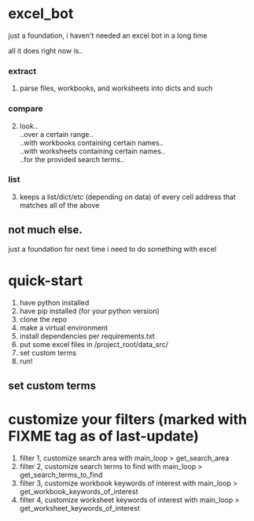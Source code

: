 # excel_bot

just a foundation, i haven't needed an excel bot in a long time

all it does right now is..

### extract
1. parse files, workbooks, and worksheets into dicts and such

### compare
2. look..  
      ..over a certain range..  
      ..with workbooks containing certain names..  
      ..with worksheets containing certain names..  
      ..for the provided search terms..  

### list
3. keeps a list/dict/etc (depending on data) of every cell address that matches all of the above  

## not much else.
just a foundation for next time i need to do something with excel

# quick-start
1. have python installed
2. have pip installed (for your python version)  
3. clone the repo  
4. make a virtual environment  
5. install dependencies per requirements.txt  
6. put some excel files in /project_root/data_src/
7. set custom terms
8. run!

## set custom terms
# customize your filters (marked with FIXME tag as of last-update)
1. filter 1, customize search area with main_loop > get_search_area  
2. filter 2, customize search terms to find with main_loop > get_search_terms_to_find  
3. filter 3, customize workbook keywords of interest with main_loop > get_workbook_keywords_of_interest  
4. filter 4, customize worksheet keywords of interest with main_loop > get_worksheet_keywords_of_interest  
